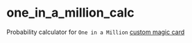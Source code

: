 # one_in_a_million_calc
Probability calculator for `One in a Million` [custom magic card](https://www.reddit.com/r/custommagic/comments/120brs2/one_in_one_million/)
